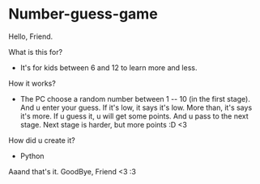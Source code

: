 # Number-guess-game
Hello, Friend.

What is this for?
- It's for kids between 6 and 12 to learn more and less.

How it works?
- The PC choose a random number between 1 -- 10 (in the first stage). And u enter your guess. If it's low, it says it's low. More than, it's says it's more. If u guess it, u will get some points. And u pass to the next stage. Next stage is harder, but more points :D <3

How did u create it?
- Python

Aaand that's it. GoodBye, Friend <3 :3
